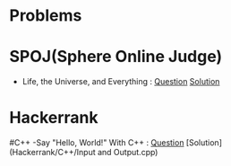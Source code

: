 # Problems
# SPOJ(Sphere Online Judge)
-	Life, the Universe, and Everything : [Question](https://www.spoj.com/problems/TEST/)      [Solution](https://github.com/coder-aky/Problems/blob/master/SPOJ/Life%2C%20the%20Universe%2C%20and%20Everything.cpp)
# Hackerrank
 #C++
 -Say "Hello, World!" With C++ : [Question](https://www.hackerrank.com/challenges/cpp-hello-world/problem)      [Solution](Hackerrank/C++/Input and Output.cpp)

